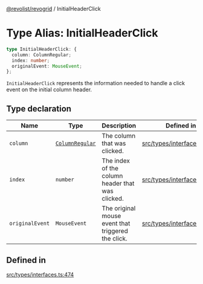 [@revolist/revogrid](README.md) / InitialHeaderClick

# Type Alias: InitialHeaderClick

```ts
type InitialHeaderClick: {
  column: ColumnRegular;
  index: number;
  originalEvent: MouseEvent;
};
```

`InitialHeaderClick` represents the information needed to handle a click
event on the initial column header.

## Type declaration

| Name | Type | Description | Defined in |
| ------ | ------ | ------ | ------ |
| `column` | [`ColumnRegular`](Interface.ColumnRegular.md) | The column that was clicked. | [src/types/interfaces.ts:486](https://github.com/revolist/revogrid/blob/b6cbd022f95d7e046d6bc88abeaf01a3bc067577/src/types/interfaces.ts#L486) |
| `index` | `number` | The index of the column header that was clicked. | [src/types/interfaces.ts:478](https://github.com/revolist/revogrid/blob/b6cbd022f95d7e046d6bc88abeaf01a3bc067577/src/types/interfaces.ts#L478) |
| `originalEvent` | `MouseEvent` | The original mouse event that triggered the click. | [src/types/interfaces.ts:482](https://github.com/revolist/revogrid/blob/b6cbd022f95d7e046d6bc88abeaf01a3bc067577/src/types/interfaces.ts#L482) |

## Defined in

[src/types/interfaces.ts:474](https://github.com/revolist/revogrid/blob/b6cbd022f95d7e046d6bc88abeaf01a3bc067577/src/types/interfaces.ts#L474)
